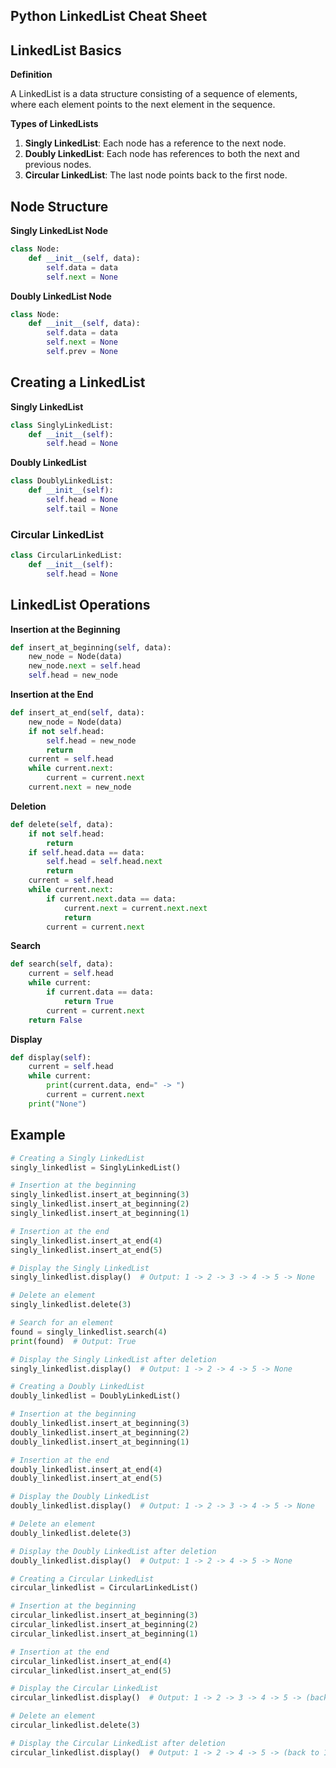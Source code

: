 

## Python LinkedList Cheat Sheet
## LinkedList Basics

**Definition**

A LinkedList is a data structure consisting of a sequence of elements, where each element points to the next element in the sequence. 

**Types of LinkedLists**

1. **Singly LinkedList**: Each node has a reference to the next node.
2. **Doubly LinkedList**: Each node has references to both the next and previous nodes.
3. **Circular LinkedList**: The last node points back to the first node.

## Node Structure

**Singly LinkedList Node**

```python
class Node:
    def __init__(self, data):
        self.data = data
        self.next = None
```

**Doubly LinkedList Node**

```python
class Node:
    def __init__(self, data):
        self.data = data
        self.next = None
        self.prev = None
```

## Creating a LinkedList

**Singly LinkedList**

```python
class SinglyLinkedList:
    def __init__(self):
        self.head = None
```

**Doubly LinkedList**

```python
class DoublyLinkedList:
    def __init__(self):
        self.head = None
        self.tail = None
```

### Circular LinkedList

```python
class CircularLinkedList:
    def __init__(self):
        self.head = None
```

## LinkedList Operations

**Insertion at the Beginning**

```python
def insert_at_beginning(self, data):
    new_node = Node(data)
    new_node.next = self.head
    self.head = new_node
```

**Insertion at the End**

```python
def insert_at_end(self, data):
    new_node = Node(data)
    if not self.head:
        self.head = new_node
        return
    current = self.head
    while current.next:
        current = current.next
    current.next = new_node
```

**Deletion**

```python
def delete(self, data):
    if not self.head:
        return
    if self.head.data == data:
        self.head = self.head.next
        return
    current = self.head
    while current.next:
        if current.next.data == data:
            current.next = current.next.next
            return
        current = current.next
```

**Search**

```python
def search(self, data):
    current = self.head
    while current:
        if current.data == data:
            return True
        current = current.next
    return False
```

**Display**

```python
def display(self):
    current = self.head
    while current:
        print(current.data, end=" -> ")
        current = current.next
    print("None")
```

## Example

```python
# Creating a Singly LinkedList
singly_linkedlist = SinglyLinkedList()

# Insertion at the beginning
singly_linkedlist.insert_at_beginning(3)
singly_linkedlist.insert_at_beginning(2)
singly_linkedlist.insert_at_beginning(1)

# Insertion at the end
singly_linkedlist.insert_at_end(4)
singly_linkedlist.insert_at_end(5)

# Display the Singly LinkedList
singly_linkedlist.display()  # Output: 1 -> 2 -> 3 -> 4 -> 5 -> None

# Delete an element
singly_linkedlist.delete(3)

# Search for an element
found = singly_linkedlist.search(4)
print(found)  # Output: True

# Display the Singly LinkedList after deletion
singly_linkedlist.display()  # Output: 1 -> 2 -> 4 -> 5 -> None

# Creating a Doubly LinkedList
doubly_linkedlist = DoublyLinkedList()

# Insertion at the beginning
doubly_linkedlist.insert_at_beginning(3)
doubly_linkedlist.insert_at_beginning(2)
doubly_linkedlist.insert_at_beginning(1)

# Insertion at the end
doubly_linkedlist.insert_at_end(4)
doubly_linkedlist.insert_at_end(5)

# Display the Doubly LinkedList
doubly_linkedlist.display()  # Output: 1 -> 2 -> 3 -> 4 -> 5 -> None

# Delete an element
doubly_linkedlist.delete(3)

# Display the Doubly LinkedList after deletion
doubly_linkedlist.display()  # Output: 1 -> 2 -> 4 -> 5 -> None

# Creating a Circular LinkedList
circular_linkedlist = CircularLinkedList()

# Insertion at the beginning
circular_linkedlist.insert_at_beginning(3)
circular_linkedlist.insert_at_beginning(2)
circular_linkedlist.insert_at_beginning(1)

# Insertion at the end
circular_linkedlist.insert_at_end(4)
circular_linkedlist.insert_at_end(5)

# Display the Circular LinkedList
circular_linkedlist.display()  # Output: 1 -> 2 -> 3 -> 4 -> 5 -> (back to 1)

# Delete an element
circular_linkedlist.delete(3)

# Display the Circular LinkedList after deletion
circular_linkedlist.display()  # Output: 1 -> 2 -> 4 -> 5 -> (back to 1)
```
